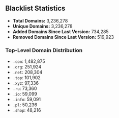 ## Blacklist Statistics

- **Total Domains:** 3,236,278
- **Unique Domains:** 3,236,278
- **Added Domains Since Last Version:** 734,285
- **Removed Domains Since Last Version:** 519,923

### Top-Level Domain Distribution

-  `.com`: 1,482,875
-  `.org`: 251,924
-  `.net`: 208,304
-  `.top`: 101,902
-  `.xyz`: 97,336
-  `.ru`: 73,360
-  `.io`: 59,099
-  `.info`: 59,091
-  `.pl`: 50,236
-  `.shop`: 48,216
